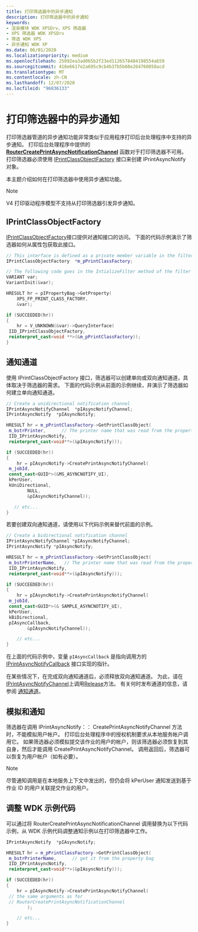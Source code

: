 ```yaml
---
title: 打印筛选器中的异步通知
description: 打印筛选器中的异步通知
keywords:
- 渲染模块 WDK XPSDrv，XPS 筛选器
- XPS 筛选器 WDK XPSDrv
- 筛选 WDK XPS
- 异步通知 WDK XP
ms.date: 06/01/2020
ms.localizationpriority: medium
ms.openlocfilehash: 25092ea3ad0b5b2f23ed1126578484198554a659
ms.sourcegitcommit: 418e6617e2a695c9cb4b37b5b60e264760858acd
ms.translationtype: MT
ms.contentlocale: zh-CN
ms.lasthandoff: 12/07/2020
ms.locfileid: "96836133"
---
```

# <a name="asynchronous-notifications-in-print-filters"></a>打印筛选器中的异步通知

打印筛选器管道的异步通知功能非常类似于应用程序打印后台处理程序中支持的异步通知。 打印后台处理程序中提供的 [**RouterCreatePrintAsyncNotificationChannel**](/windows-hardware/drivers/ddi/prnasntp/nf-prnasntp-routercreateprintasyncnotificationchannel) 函数对于打印筛选器不可用。 打印筛选器必须使用 [IPrintClassObjectFactory](/windows-hardware/drivers/ddi/filterpipeline/nn-filterpipeline-iprintclassobjectfactory) 接口来创建 IPrintAsyncNotify 对象。

本主题介绍如何在打印筛选器中使用异步通知功能。

> [!NOTE]
> V4 打印驱动程序模型不支持从打印筛选器引发异步通知。

## <a name="iprintclassobjectfactory"></a>IPrintClassObjectFactory

[IPrintClassObjectFactory](/windows-hardware/drivers/ddi/filterpipeline/nn-filterpipeline-iprintclassobjectfactory)接口提供对通知接口的访问。 下面的代码示例演示了筛选器如何从属性包获取此接口。

```cpp
// This interface is defined as a private member variable in the filter class
IPrintClassObjectFactory  *m_pPrintClassFactory;

// The following code goes in the IntializeFilter method of the filter
VARIANT var;
VariantInit(&var);

HRESULT hr = pIPropertyBag->GetProperty(
    XPS_FP_PRINT_CLASS_FACTORY,
    &var);

if (SUCCEEDED(hr))
{
    hr = V_UNKNOWN(&var)->QueryInterface(
 IID_IPrintClassObjectFactory,
 reinterpret_cast<void **>(&m_pPrintClassFactory));
}
```

## <a name="notification-channel"></a>通知通道

使用 IPrintClassObjectFactory 接口，筛选器可以创建单向或双向通知通道，具体取决于筛选器的需求。 下面的代码示例从前面的示例继续，并演示了筛选器如何建立单向通知通道。

```cpp
// Create a unidirectional notification channel
IPrintAsyncNotifyChannel  *pIAsyncNotifyChannel;
IPrintAsyncNotify  *pIAsyncNotify;

HRESULT hr = m_pPrintClassFactory->GetPrintClassObject(
 m_bstrPrinter,      // The printer name that was read from the property bag
 IID_IPrintAsyncNotify,
 reinterpret_cast<void**>(&pIAsyncNotify)));

if (SUCCEEDED(hr))
{
    hr = pIAsyncNotify->CreatePrintAsyncNotifyChannel(
 m_jobId,
 const_cast<GUID*>(&MS_ASYNCNOTIFY_UI),
 kPerUser,
 kUniDirectional,
        NULL,
        &pIAsyncNotifyChannel));

   // etc...
}
```

若要创建双向通知通道，请使用以下代码示例来替代前面的示例。

```cpp
// Create a bidirectional notification channel
IPrintAsyncNotifyChannel *pIAsyncNotifyChannel;
IPrintAsyncNotify *pIAsyncNotify;

HRESULT hr = m_pPrintClassFactory->GetPrintClassObject(
 m_bstrPrinterName,   // The printer name that was read from the property bag
 IID_IPrintAsyncNotify,
 reinterpret_cast<void**>(&pIAsyncNotify)));

if (SUCCEEDED(hr))
{
    hr = pIAsyncNotify->CreatePrintAsyncNotifyChannel(
 m_jobId,
 const_cast<GUID*>(& SAMPLE_ASYNCNOTIFY_UI),
 kPerUser,
 kBiDirectional,
 pIAsyncCallback,
        &pIAsyncNotifyChannel));

    // etc...
}
```

在上面的代码示例中，变量 `pIAsyncCallback` 是指向调用方的 [IPrintAsyncNotifyCallback](/windows/win32/api/prnasnot/nn-prnasnot-iprintasyncnotifycallback) 接口实现的指针。

在某些情况下，在完成双向通知通道后，必须释放双向通知通道。 为此，请在[IPrintAsyncNotifyChannel](/windows/win32/api/prnasnot/nn-prnasnot-iprintasyncnotifychannel)上调用[Release](/windows/win32/api/prnasnot/nn-prnasnot-iprintasyncnotifychannel)方法。 有关何时发布通道的信息，请参阅 [通知通道](notification-channel.md)。

## <a name="impersonation-and-notification"></a>模拟和通知

筛选器在调用 IPrintAsyncNotify：： CreatePrintAsyncNotifyChannel 方法时，不能模拟用户帐户。 打印后台处理程序中的授权机制要求从本地服务帐户调用它。 如果筛选器必须模拟提交该作业的用户的帐户，则该筛选器必须恢复到其自身，然后才能调用 CreatePrintAsyncNotifyChannel。 调用返回后，筛选器可以恢复为用户帐户（如有必要）。

> [!NOTE]
> 尽管通知调用是在本地服务上下文中发出的，但仍会将 kPerUser 通知发送到基于作业 ID 的用户关联提交作业的用户。

## <a name="adapting-the-wdk-sample-code"></a>调整 WDK 示例代码

可以通过将 RouterCreatePrintAsyncNotificationChannel 调用替换为以下代码示例，从 WDK 示例代码调整通知示例以在打印筛选器中工作。

```cpp
IPrintAsyncNotify  *pIAsyncNotify;

HRESULT hr = m_pPrintClassFactory->GetPrintClassObject(
 m_bstrPrinterName,      // get it from the property bag
 IID_IPrintAsyncNotify,
 reinterpret_cast<void**>(&pIAsyncNotify)));

if (SUCCEEDED(hr))
{
    hr = pIAsyncNotify->CreatePrintAsyncNotifyChannel(
 // the same arguments as for
 // RouterCreatePrintAsyncNotificationChannel
        );

    // etc...
}
```
